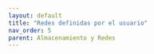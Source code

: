 ```yaml
---
layout: default
title: "Redes definidas por el usuario"
nav_order: 5
parent: Almacenamiento y Redes
---
```


#
